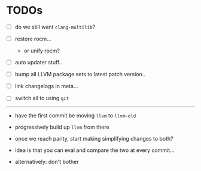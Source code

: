 

# TODOs

  - [ ] do we still want `clang-multilib`?
  - [ ] restore rocm...
    + or unify rocm?


  - [ ] auto updater stuff..


  - [ ] bump all LLVM package sets to latest patch version..
  - [ ] link changelogs in meta...
  - [ ] switch all to using `git`

----

  - have the first commit be moving `llvm` to `llvm-old`
  - progressively build up `llvm` from there
  - once we reach parity, start making simplifying changes to both?
  - idea is that you can eval and compare the two at every commit...

  - alternatively: don't bother
